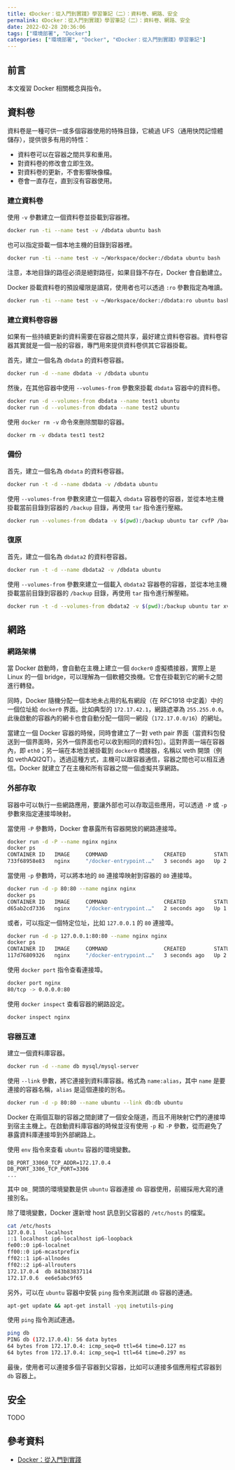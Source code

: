 ```yaml
---
title: 《Docker：從入門到實踐》學習筆記（二）：資料卷、網路、安全
permalink: 《Docker：從入門到實踐》學習筆記（二）：資料卷、網路、安全
date: 2022-02-28 20:36:06
tags: ["環境部署", "Docker"]
categories: ["環境部署", "Docker", "《Docker：從入門到實踐》學習筆記"]
---
```


## 前言

本文複習 Docker 相關概念與指令。

## 資料卷

資料卷是一種可供一或多個容器使用的特殊目錄，它繞過 UFS（通用快閃記憶體儲存），提供很多有用的特性：

- 資料卷可以在容器之間共享和重用。
- 對資料卷的修改會立即生效。
- 對資料卷的更新，不會影響映像檔。
- 卷會一直存在，直到沒有容器使用。

### 建立資料卷

使用 `-v` 參數建立一個資料卷並掛載到容器裡。

```BASH
docker run -ti --name test -v /dbdata ubuntu bash
```

也可以指定掛載一個本地主機的目錄到容器裡。

```BASH
docker run -ti --name test -v ~/Workspace/docker:/dbdata ubuntu bash
```

注意，本地目錄的路徑必須是絕對路徑，如果目錄不存在，Docker 會自動建立。

Docker 掛載資料卷的預設權限是讀寫，使用者也可以透過 `:ro` 參數指定為唯讀。

```BASH
docker run -ti --name test -v ~/Workspace/docker:/dbdata:ro ubuntu bash
```

### 建立資料卷容器

如果有一些持續更新的資料需要在容器之間共享，最好建立資料卷容器。資料卷容器其實就是一個一般的容器，專門用來提供資料卷供其它容器掛載。

首先，建立一個名為 `dbdata` 的資料卷容器。

```BASH
docker run -d --name dbdata -v /dbdata ubuntu
```

然後，在其他容器中使用 `--volumes-from` 參數來掛載 `dbdata` 容器中的資料卷。

```BASH
docker run -d --volumes-from dbdata --name test1 ubuntu
docker run -d --volumes-from dbdata --name test2 ubuntu
```

使用 `docker rm -v` 命令來刪除關聯的容器。

```BASH
docker rm -v dbdata test1 test2
```

### 備份

首先，建立一個名為 `dbdata` 的資料卷容器。

```BASH
docker run -t -d --name dbdata -v /dbdata ubuntu
```

使用 `--volumes-from` 參數來建立一個載入 `dbdata` 容器卷的容器，並從本地主機掛載當前目錄到容器的 `/backup` 目錄，再使用 `tar` 指令進行壓縮。

```BASH
docker run --volumes-from dbdata -v $(pwd):/backup ubuntu tar cvfP /backup/backup.tar /dbdata
```

### 復原

首先，建立一個名為 `dbdata2` 的資料卷容器。

```BASH
docker run -t -d --name dbdata2 -v /dbdata ubuntu
```

使用 `--volumes-from` 參數來建立一個載入 `dbdata2` 容器卷的容器，並從本地主機掛載當前目錄到容器的 `/backup` 目錄，再使用 `tar` 指令進行解壓縮。

```BASH
docker run -t -d --volumes-from dbdata2 -v $(pwd):/backup ubuntu tar xvfP /backup/backup.tar
```

## 網路

### 網路架構

當 Docker 啟動時，會自動在主機上建立一個 `docker0` 虛擬橋接器，實際上是 Linux 的一個 bridge，可以理解為一個軟體交換機。它會在掛載到它的網卡之間進行轉發。

同時，Docker 隨機分配一個本地未占用的私有網段（在 RFC1918 中定義）中的一個位址給 `docker0` 界面。比如典型的 `172.17.42.1`，網路遮罩為 `255.255.0.0`。此後啟動的容器內的網卡也會自動分配一個同一網段（`172.17.0.0/16`）的網址。

當建立一個 Docker 容器的時候，同時會建立了一對 veth pair 界面（當資料包發送到一個界面時，另外一個界面也可以收到相同的資料包）。這對界面一端在容器內，即 `eth0`；另一端在本地並被掛載到 `docker0` 橋接器，名稱以 veth 開頭（例如 vethAQI2QT）。透過這種方式，主機可以跟容器通信，容器之間也可以相互通信。Docker 就建立了在主機和所有容器之間一個虛擬共享網路。

### 外部存取

容器中可以執行一些網路應用，要讓外部也可以存取這些應用，可以透過 `-P` 或 `-p` 參數來指定連接埠映射。

當使用 `-P` 參數時，Docker 會暴露所有容器開放的網路連接埠。

```BASH
docker run -d -P --name nginx nginx
docker ps
CONTAINER ID   IMAGE     COMMAND                  CREATED         STATUS         PORTS                   NAMES
733f68958e83   nginx     "/docker-entrypoint.…"   3 seconds ago   Up 2 seconds   0.0.0.0:55001->80/tcp   nginx
```

當使用 `-p` 參數時，可以將本地的 `80` 連接埠映射到容器的 `80` 連接埠。

```BASH
docker run -d -p 80:80 --name nginx nginx
docker ps
CONTAINER ID   IMAGE     COMMAND                  CREATED         STATUS        PORTS                NAMES
d65ab2cd7336   nginx     "/docker-entrypoint.…"   2 seconds ago   Up 1 second   0.0.0.0:80->80/tcp   nginx
```

或者，可以指定一個特定位址，比如 `127.0.0.1` 的 `80` 連接埠。

```BASH
docker run -d -p 127.0.0.1:80:80 --name nginx nginx
docker ps
CONTAINER ID   IMAGE     COMMAND                  CREATED         STATUS         PORTS                  NAMES
117d76809326   nginx     "/docker-entrypoint.…"   3 seconds ago   Up 2 seconds   127.0.0.1:80->80/tcp   nginx
```

使用 `docker port` 指令查看連接埠。

```BASH
docker port nginx
80/tcp -> 0.0.0.0:80
```

使用 `docker inspect` 查看容器的網路設定。

```BASH
docker inspect nginx
```

### 容器互連

建立一個資料庫容器。

```BASH
docker run -d --name db mysql/mysql-server
```

使用 `--link` 參數，將它連接到資料庫容器。格式為 `name:alias`，其中 `name` 是要連接的容器名稱，`alias` 是這個連接的別名。

```BASH
docker run -d -p 80:80 --name ubuntu --link db:db ubuntu
```

Docker 在兩個互聯的容器之間創建了一個安全隧道，而且不用映射它們的連接埠到宿主主機上。在啟動資料庫容器的時候並沒有使用 `-p` 和 `-P` 參數，從而避免了暴露資料庫連接埠到外部網路上。

使用 `env` 指令來查看 `ubuntu` 容器的環境變數。

```ENV
DB_PORT_33060_TCP_ADDR=172.17.0.4
DB_PORT_3306_TCP_PORT=3306
...
```

其中 `DB_` 開頭的環境變數是供 `ubuntu` 容器連接 `db` 容器使用，前綴採用大寫的連接別名。

除了環境變數，Docker 還新增 host 訊息到父容器的 `/etc/hosts` 的檔案。

```BASH
cat /etc/hosts
127.0.0.1	localhost
::1	localhost ip6-localhost ip6-loopback
fe00::0	ip6-localnet
ff00::0	ip6-mcastprefix
ff02::1	ip6-allnodes
ff02::2	ip6-allrouters
172.17.0.4	db 843b83837114
172.17.0.6	ee6e5abc9f65
```

另外，可以在 `ubuntu` 容器中安裝 `ping` 指令來測試跟 `db` 容器的連通。

```BASH
apt-get update && apt-get install -yqq inetutils-ping
```

使用 `ping` 指令測試連通。

```BASH
ping db
PING db (172.17.0.4): 56 data bytes
64 bytes from 172.17.0.4: icmp_seq=0 ttl=64 time=0.127 ms
64 bytes from 172.17.0.4: icmp_seq=1 ttl=64 time=0.297 ms
```

最後，使用者可以連接多個子容器到父容器，比如可以連接多個應用程式容器到 `db` 容器上。

## 安全

TODO

## 參考資料

- [Docker：從入門到實踐](https://github.com/yeasy/docker_practice)
